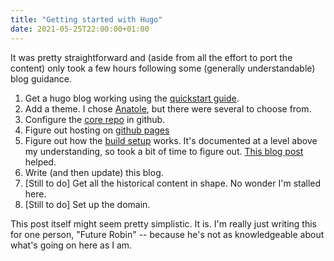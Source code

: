 ```yaml
---
title: "Getting started with Hugo"
date: 2021-05-25T22:00:00+01:00
---
```


It was pretty straightforward and (aside from all the effort to port the content) only took a few hours following some (generally understandable) blog guidance.

1. Get a hugo blog working using the [quickstart guide]().
2. Add a theme. I chose [Anatole](https://themes.gohugo.io/anatole/), but there were several to choose from.
3. Configure the [core repo](https://github.com/rjc123/robincarswell.com) in github.
4. Figure out hosting on [github pages](https://gohugo.io/hosting-and-deployment/hosting-on-github/)
5. Figure out how the [build setup](https://github.com/peaceiris/actions-hugo) works. It's documented at a level above my understanding, so took a bit of time to figure out. [This blog post](https://medium.com/zendesk-engineering/a-github-actions-workflow-to-generate-publish-your-hugo-website-f36375e56cf7) helped.
6. Write (and then update) this blog.
7. [Still to do] Get all the historical content in shape. No wonder I'm stalled here.
8. [Still to do] Set up the domain.

This post itself might seem pretty simplistic. It is. I'm really just writing this for one person, "Future Robin" -- because he's not as knowledgeable about what's going on here as I am.
